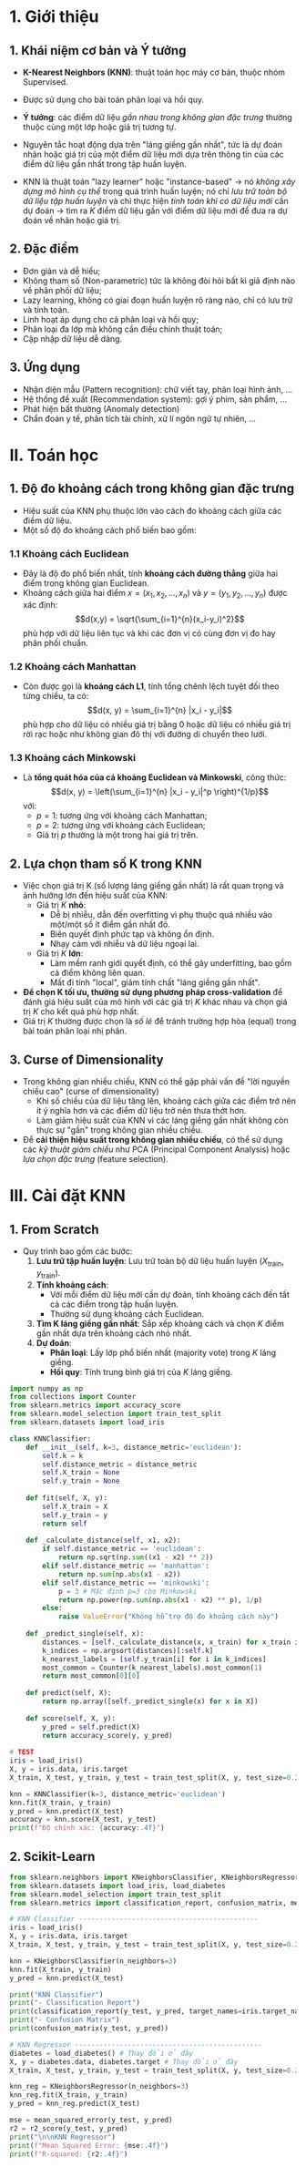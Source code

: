 # 1. Giới thiệu
## 1. Khái niệm cơ bản và Ý tưởng
- **K-Nearest Neighbors (KNN)**: thuật toán học máy cơ bản, thuộc nhóm Supervised.
- Được sử dụng cho bài toán phân loại và hồi quy.
- **Ý tưởng**: các điểm dữ liệu *gần nhau trong không gian đặc trưng* thường thuộc cùng một lớp hoặc giá trị tương tự.
- Nguyên tắc hoạt động dựa trên "láng giềng gần nhất", tức là dự đoán nhãn hoặc giá trị của một điểm dữ liệu mới dựa trên thông tin của các điểm dữ liệu gần nhất trong tập huấn luyện.

- KNN là thuật toán "lazy learner" hoặc "instance-based" $\to$ nó *không xây dựng mô hình cụ thể* trong quá trình huấn luyện; nó chỉ *lưu trữ toàn bộ dữ liệu tập huấn luyện* và chỉ thực hiện *tính toán khi có dữ liệu mới* cần dự đoán $\to$ tìm ra $K$ điểm dữ liệu gần với điểm dữ liệu mới để đưa ra dự đoán về nhãn hoặc giá trị.
## 2. Đặc điểm
- Đơn giản và dễ hiểu;
- Không tham số (Non-parametric) tức là không đòi hỏi bất kì giả định nào về phân phối dữ liệu;
- Lazy learning, không có giai đoạn huấn luyện rõ ràng nào, chỉ có lưu trữ và tính toán.
- Linh hoạt áp dụng cho cả phân loại và hồi quy;
- Phân loại đa lớp mà không cần điều chỉnh thuật toán;
- Cập nhập dữ liệu dễ dàng.
## 3. Ứng dụng
- Nhận diện mẫu (Pattern recognition): chữ viết tay, phân loại hình ảnh, ...
- Hệ thống đề xuất (Recommendation system): gợi ý phim, sản phẩm, ...
- Phát hiện bất thường (Anomaly detection)
- Chẩn đoán y tế, phân tích tài chính, xử lí ngôn ngữ tự nhiên, ...
# II. Toán học
## 1. Độ đo khoảng cách trong không gian đặc trưng
- Hiệu suất của KNN phụ thuộc lớn vào cách đo khoảng cách giữa các điểm dữ liệu.
- Một số độ đo khoảng cách phổ biến bao gồm:
### 1.1 Khoảng cách Euclidean
- Đây là độ đo phổ biến nhất, tính **khoảng cách đường thẳng** giữa hai điểm trong không gian Euclidean.
- Khoảng cách giữa hai điểm $x = (x_1, x_2, ..., x_n)$ và $y = (y_1, y_2, ..., y_n)$ được xác định:
  $$d(x,y) = \sqrt{\sum_{i=1}^{n}(x_i-y_i)^2}$$
  phù hợp với dữ liệu liên tục và khi các đơn vị có cùng đơn vị đo hay phân phối chuẩn.
### 1.2 Khoảng cách Manhattan
- Còn được gọi là **khoảng cách L1**, tính tổng chênh lệch tuyệt đối theo từng chiều, ta có: $$d(x, y) = \sum_{i=1}^{n} |x_i - y_i|$$phù hợp cho dữ liệu có nhiều giá trị bằng $0$ hoặc dữ liệu có nhiều giá trị rời rạc hoặc như không gian đô thị với đường di chuyển theo lưới.
### 1.3 Khoảng cách Minkowski
- Là **tổng quát hóa của cả khoảng Euclidean và Minkowski**, công thức:
  $$d(x, y) = \left(\sum_{i=1}^{n} |x_i - y_i|^p \right)^{1/p}$$
  với:
	- $p = 1$: tương ứng với khoảng cách Manhattan;
	- $p = 2$: tương ứng với khoảng cách Euclidean;
	- Giá trị $p$ thường là một trong hai giá trị trên.
## 2. Lựa chọn tham số K trong KNN
- Việc chọn giá trị K (số lượng láng giềng gần nhất) là rất quan trọng và ảnh hưởng lớn đến hiệu suất của KNN:
	- Giá trị $K$ **nhỏ**:
	    - Dễ bị nhiễu, dẫn đến overfitting vì phụ thuộc quá nhiều vào một/một số ít điểm gần nhất đó.
	    - Biên quyết định phức tạp và không ổn định.
	    - Nhạy cảm với nhiễu và dữ liệu ngoại lai.
	- Giá trị $K$ **lớn**:
	    - Làm mềm ranh giới quyết định, có thể gây underfitting, bao gồm cả điểm không liên quan.
	    - Mất đi tính "local", giảm tính chất "láng giềng gần nhất".
- **Để chọn K tối ưu, thường sử dụng phương pháp cross-validation** để đánh giá hiệu suất của mô hình với các giá trị $K$ khác nhau và chọn giá trị $K$ cho kết quả phù hợp nhất.
- Giá trị $K$ thường được chọn là *số lẻ* để tránh trường hợp hòa (equal) trong bài toán phân loại nhị phân.
## 3. Curse of Dimensionality
- Trong không gian nhiều chiều, KNN có thể gặp phải vấn đề "lời nguyền chiều cao" (curse of dimensionality)
	- Khi số chiều của dữ liệu tăng lên, khoảng cách giữa các điểm trở nên ít ý nghĩa hơn và các điểm dữ liệu trở nên thưa thớt hơn.
	- Làm giảm hiệu suất của KNN vì các láng giềng gần nhất không còn thực sự "gần" trong không gian nhiều chiều.
- Để **cải thiện hiệu suất trong không gian nhiều chiều**, có thể sử dụng các *kỹ thuật giảm chiều* như PCA (Principal Component Analysis) hoặc *lựa chọn đặc trưng* (feature selection).
# III. Cài đặt KNN
## 1. From Scratch
- Quy trình bao gồm các bước:
	1. **Lưu trữ tập huấn luyện**: Lưu trữ toàn bộ dữ liệu huấn luyện ($X_\text{train}$, $y_\text{train}$).
	2. **Tính khoảng cách**: 
		- Với mỗi điểm dữ liệu mới cần dự đoán, tính khoảng cách đến tất cả các điểm trong tập huấn luyện.
		- Thường sử dụng khoảng cách Euclidean.
	3. **Tìm K láng giềng gần nhất**: Sắp xếp khoảng cách và chọn $K$ điểm gần nhất dựa trên khoảng cách nhỏ nhất.
	4. **Dự đoán**:
	    - **Phân loại**: Lấy lớp phổ biến nhất (majority vote) trong $K$ láng giềng.
	    - **Hồi quy**: Tính trung bình giá trị của $K$ láng giềng.
```python
import numpy as np
from collections import Counter
from sklearn.metrics import accuracy_score
from sklearn.model_selection import train_test_split
from sklearn.datasets import load_iris

class KNNClassifier:
    def __init__(self, k=3, distance_metric='euclidean'):
        self.k = k
        self.distance_metric = distance_metric
        self.X_train = None
        self.y_train = None
	
    def fit(self, X, y):
        self.X_train = X
        self.y_train = y
        return self
	
    def _calculate_distance(self, x1, x2):
        if self.distance_metric == 'euclidean':
            return np.sqrt(np.sum((x1 - x2) ** 2))
        elif self.distance_metric == 'manhattan':
            return np.sum(np.abs(x1 - x2))
        elif self.distance_metric == 'minkowski':
            p = 3 # Mặc định p=3 cho Minkowski
            return np.power(np.sum(np.abs(x1 - x2) ** p), 1/p)
        else:
            raise ValueError("Không hỗ trợ độ đo khoảng cách này")
	
    def _predict_single(self, x):
        distances = [self._calculate_distance(x, x_train) for x_train in self.X_train]
        k_indices = np.argsort(distances)[:self.k]
        k_nearest_labels = [self.y_train[i] for i in k_indices]
        most_common = Counter(k_nearest_labels).most_common(1)
        return most_common[0][0]
	
    def predict(self, X):
        return np.array([self._predict_single(x) for x in X])
	
    def score(self, X, y):
        y_pred = self.predict(X)
        return accuracy_score(y, y_pred)
	
# TEST
iris = load_iris()
X, y = iris.data, iris.target
X_train, X_test, y_train, y_test = train_test_split(X, y, test_size=0.2, random_state=42)

knn = KNNClassifier(k=3, distance_metric='euclidean')
knn.fit(X_train, y_train)
y_pred = knn.predict(X_test)
accuracy = knn.score(X_test, y_test)
print(f"Độ chính xác: {accuracy:.4f}")
```
## 2. Scikit-Learn
```python
from sklearn.neighbors import KNeighborsClassifier, KNeighborsRegressor
from sklearn.datasets import load_iris, load_diabetes
from sklearn.model_selection import train_test_split
from sklearn.metrics import classification_report, confusion_matrix, mean_squared_error, r2_score

# KNN Classifier --------------------------------------------
iris = load_iris()
X, y = iris.data, iris.target
X_train, X_test, y_train, y_test = train_test_split(X, y, test_size=0.2, random_state=42)

knn = KNeighborsClassifier(n_neighbors=3)
knn.fit(X_train, y_train)
y_pred = knn.predict(X_test)

print("KNN Classifier")
print("- Classification Report")
print(classification_report(y_test, y_pred, target_names=iris.target_names))
print("- Confusion Matrix")
print(confusion_matrix(y_test, y_pred))

# KNN Regressor ----------------------------------------------
diabetes = load_diabetes() # Thay đổi ở đây
X, y = diabetes.data, diabetes.target # Thay đổi ở đây
X_train, X_test, y_train, y_test = train_test_split(X, y, test_size=0.2, random_state=42)

knn_reg = KNeighborsRegressor(n_neighbors=3)
knn_reg.fit(X_train, y_train)
y_pred = knn_reg.predict(X_test)

mse = mean_squared_error(y_test, y_pred)
r2 = r2_score(y_test, y_pred)
print("\n\nKNN Regressor")
print(f"Mean Squared Error: {mse:.4f}")
print(f"R-squared: {r2:.4f}")
```